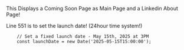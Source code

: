 This Displays a Coming Soon Page as Main Page and a Linkedin About Page!


Line 551 is to set the launch date! (24hour time system!)

        // Set a fixed launch date - May 15th, 2025 at 3PM
        const launchDate = new Date('2025-05-15T15:00:00');
